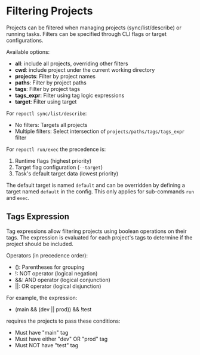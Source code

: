# Filtering Projects

Projects can be filtered when managing projects (sync/list/describe) or running tasks. Filters can be specified through CLI flags or target configurations.

Available options:

- **all**: include all projects, overriding other filters
- **cwd**: include project under the current working directory
- **projects**: Filter by project names
- **paths**: Filter by project paths
- **tags**: Filter by project tags
- **tags_expr**: Filter using tag logic expressions
- **target**: Filter using target

For `repoctl sync/list/describe`:

- No filters: Targets all projects
- Multiple filters: Select intersection of `projects/paths/tags/tags_expr` filter

For `repoctl run/exec` the precedence is:

1. Runtime flags (highest priority)
2. Target flag configuration (`--target`)
3. Task's default target data (lowest priority)

The default target is named `default` and can be overridden by defining a target named `default` in the config. This only applies for sub-commands `run` and `exec`.

## Tags Expression

Tag expressions allow filtering projects using boolean operations on their tags.
The expression is evaluated for each project's tags to determine if the project should be included.

Operators (in precedence order):

- (): Parentheses for grouping
- !: NOT operator (logical negation)
- &&: AND operator (logical conjunction)
- ||: OR operator (logical disjunction)

For example, the expression:

- (main && (dev || prod)) && !test

requires the projects to pass these conditions:

- Must have "main" tag
- Must have either "dev" OR "prod" tag
- Must NOT have "test" tag
